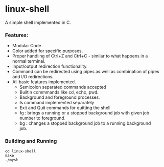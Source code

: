 # linux-shell

A simple shell implemented in C.

### Features:

- Modular Code
- Color added for specific purposes.
- Proper handling of Ctrl+Z and Ctrl+C - similar to what happens in a normal terminal.
- Input/output redirection functionality.
- Command can be redirected using pipes as well as combination of pipes and I/O redirections.
- All basic features implemented.
  - Semicolon separated commands accepted
  - Builtin commmands like cd, echo, pwd.
  - Background and foreground processes.
  - ls command implemented separately
  - Exit and Quit commands for quitting the shell
  - fg <jobNumber> : brings a running or a stopped background job with given job number to foreground.
  - bg <jobNumber> : changes a stopped background job to a running background job.

### Building and Running

    cd linux-shell
    make
    ./mysh
